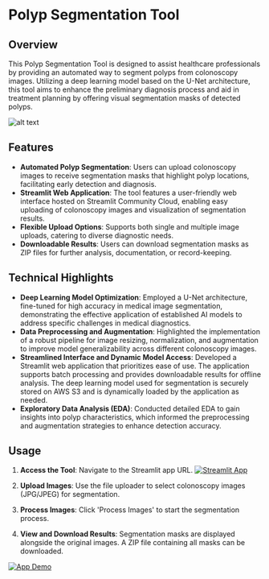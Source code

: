 # Polyp Segmentation Tool

## Overview

This Polyp Segmentation Tool is designed to assist healthcare professionals by providing an automated way to segment polyps from colonoscopy images. Utilizing a deep learning model based on the U-Net architecture, this tool aims to enhance the preliminary diagnosis process and aid in treatment planning by offering visual segmentation masks of detected polyps.

![alt text](https://production-media.paperswithcode.com/datasets/Screenshot_from_2021-05-05_23-44-10.png)

## Features

- **Automated Polyp Segmentation**: Users can upload colonoscopy images to receive segmentation masks that highlight polyp locations, facilitating early detection and diagnosis.
- **Streamlit Web Application**: The tool features a user-friendly web interface hosted on Streamlit Community Cloud, enabling easy uploading of colonoscopy images and visualization of segmentation results.
- **Flexible Upload Options**: Supports both single and multiple image uploads, catering to diverse diagnostic needs.
- **Downloadable Results**: Users can download segmentation masks as ZIP files for further analysis, documentation, or record-keeping.

## Technical Highlights

- **Deep Learning Model Optimization**: Employed a U-Net architecture, fine-tuned for high accuracy in medical image segmentation, demonstrating the effective application of established AI models to address specific challenges in medical diagnostics.
- **Data Preprocessing and Augmentation**: Highlighted the implementation of a robust pipeline for image resizing, normalization, and augmentation to improve model generalizability across different colonoscopy images.
- **Streamlined Interface and Dynamic Model Access**: Developed a Streamlit web application that prioritizes ease of use. The application supports batch processing and provides downloadable results for offline analysis. The deep learning model used for segmentation is securely stored on AWS S3 and is dynamically loaded by the application as needed.
- **Exploratory Data Analysis (EDA)**: Conducted detailed EDA to gain insights into polyp characteristics, which informed the preprocessing and augmentation strategies to enhance detection accuracy.

## Usage

1. **Access the Tool**: Navigate to the Streamlit app URL.
    [![Streamlit App](https://static.streamlit.io/badges/streamlit_badge_black_white.svg)](https://polyp-segmentation-tool.streamlit.app)

2. **Upload Images**: Use the file uploader to select colonoscopy images (JPG/JPEG) for segmentation.

3. **Process Images**: Click 'Process Images' to start the segmentation process.

4. **View and Download Results**: Segmentation masks are displayed alongside the original images. A ZIP file containing all masks can be downloaded.

[![App Demo](.streamlit/app_demo.gif)](https://polyp-segmentation-tool.streamlit.app/)